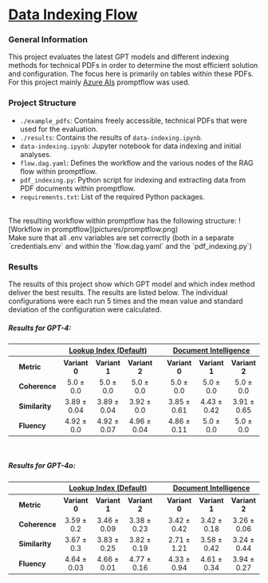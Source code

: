 # <ins>Data Indexing Flow</ins>

### General Information
This project evaluates the latest GPT models and different indexing methods for technical PDFs in order to determine the most efficient solution and configuration. The focus here is primarily on tables within these PDFs.
For this project mainly [Azure AIs](https://azure.microsoft.com/de-de/products/ai-studio/) promptflow was used.

### Project Structure
- `./example_pdfs`: Contains freely accessible, technical PDFs that were used for the evaluation.
- `./results`: Contains the results of `data-indexing.ipynb`.
- `data-indexing.ipynb`: Jupyter notebook for data indexing and initial analyses.
- `flow.dag.yaml`: Defines the workflow and the various nodes of the RAG flow within promptflow.
- `pdf_indexing.py`: Python script for indexing and extracting data from PDF documents within promptflow.
- `requirements.txt`: List of the required Python packages.
<br>
The resulting workflow within promptflow has the following structure:
![Workflow in promptflow](pictures/promptflow.png)
<br>
Make sure that all .env variables are set correctly (both in a separate `credentials.env` and within the `flow.dag.yaml` and the `pdf_indexing.py`)

### Results
The results of this project show which GPT model and which index method deliver the best results. The results are listed below. The individual configurations were each run 5 times and the mean value and standard deviation of the configuration were calculated.

##### Results for GPT-4:
<table>
  <tr>
    <th></th>
    <th></th>
    <th colspan="3"><ins>Lookup Index (Default)</ins></th>
    <th></th>
    <th colspan="3"><ins>Document Intelligence</ins></th>
  </tr>
  <tr>
    <th></th>
    <th align="left">Metric</th>
    <th>Variant 0</th>
    <th>Variant 1</th>
    <th>Variant 2</th>
    <th></th>
    <th>Variant 0</th>
    <th>Variant 1</th>
    <th>Variant 2</th>
  </tr>
  <tr>
    <td></td>
    <td style="text-align:left"><b>Coherence</b></td>
    <td style="text-align:center">5.0 ± 0.0</td>
    <td style="text-align:center">5.0 ± 0.0</td>
    <td style="text-align:center">5.0 ± 0.0</td>
    <td></td>
    <td style="text-align:center">5.0 ± 0.0</td>
    <td style="text-align:center">5.0 ± 0.0</td>
    <td style="text-align:center">5.0 ± 0.0</td>
  </tr>
  <tr>
    <td></td>
    <td style="text-align:left"><b>Similarity</b></td>
    <td style="text-align:center">3.89 ± 0.04</td>
    <td style="text-align:center">3.89 ± 0.04</td>
    <td style="text-align:center">3.92 ± 0.0</td>
    <td></td>
    <td style="text-align:center">3.85 ± 0.61</td>
    <td style="text-align:center">4.43 ± 0.42</td>
    <td style="text-align:center">3.91 ± 0.65</td>
  </tr>
  <tr>
    <td></td>
    <td style="text-align:left"><b>Fluency</b></td>
    <td style="text-align:center">4.92 ± 0.0</td>
    <td style="text-align:center">4.92 ± 0.07</td>
    <td style="text-align:center">4.96 ± 0.04</td>
    <td></td>
    <td style="text-align:center">4.86 ± 0.11</td>
    <td style="text-align:center">5.0 ± 0.0</td>
    <td style="text-align:center">5.0 ± 0.0</td>
  </tr>
</table>


<br>


##### Results for GPT-4o:
<table>
  <tr>
    <th></th>
    <th></th>
    <th colspan="3"><ins>Lookup Index (Default)</ins></th>
    <th></th>
    <th colspan="3"><ins>Document Intelligence</ins></th>
  </tr>
  <tr>
    <th></th>
    <th align="left">Metric</th>
    <th>Variant 0</th>
    <th>Variant 1</th>
    <th>Variant 2</th>
    <th></th>
    <th>Variant 0</th>
    <th>Variant 1</th>
    <th>Variant 2</th>
  </tr>
  <tr>
    <td></td>
    <td style="text-align:left"><b>Coherence</b></td>
    <td style="text-align:center">3.59 ± 0.2</td>
    <td style="text-align:center">3.46 ± 0.09</td>
    <td style="text-align:center">3.38 ± 0.23</td>
    <td></td>
    <td style="text-align:center">3.42 ± 0.42</td>
    <td style="text-align:center">3.42 ± 0.18</td>
    <td style="text-align:center">3.26 ± 0.06</td>
  </tr>
  <tr>
    <td></td>
    <td style="text-align:left"><b>Similarity</b></td>
    <td style="text-align:center">3.67 ± 0.3</td>
    <td style="text-align:center">3.83 ± 0.25</td>
    <td style="text-align:center">3.82 ± 0.19</td>
    <td></td>
    <td style="text-align:center">2.71 ± 1.21</td>
    <td style="text-align:center">3.58 ± 0.42</td>
    <td style="text-align:center">3.24 ± 0.44</td>
  </tr>
  <tr>
    <td></td>
    <td style="text-align:left"><b>Fluency</b></td>
    <td style="text-align:center">4.64 ± 0.03</td>
    <td style="text-align:center">4.66 ± 0.01</td>
    <td style="text-align:center">4.77 ± 0.16</td>
    <td></td>
    <td style="text-align:center">4.33 ± 0.94</td>
    <td style="text-align:center">4.61 ± 0.34</td>
    <td style="text-align:center">3.94 ± 0.27</td>
  </tr>
</table>
